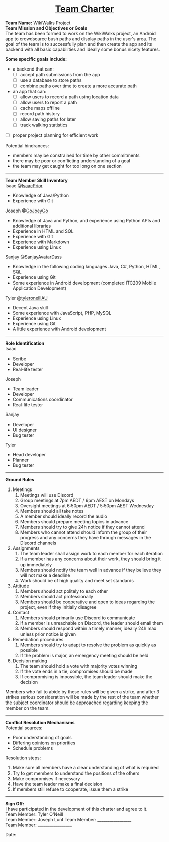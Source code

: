 <h1 align="center"><u>Team Charter</u></h1>


**Team Name:** WikiWalks Project  
**Team Mission and Objectives or Goals**  
The team has been formed to work on the WikiWalks project, an Android app to crowdsource bush paths and display paths in the user's area. The goal of the team is to successfully plan and then create the app and its backend with all basic capabilities and ideally some bonus nicety features.

**Some specific goals include:**
* a backend that can:
  * [ ] accept path submissions from the app
  * [ ] use a database to store paths
  * [ ] combine paths over time to create a more accurate path
* an app that can:
  * [ ] allow users to record a path using location data
  * [ ] allow users to report a path
  * [ ] cache maps offline
  * [ ] record path history
  * [ ] allow saving paths for later
  * [ ] track walking statistics
 * [ ] proper project planning for efficient work

Potential hindrances:
* members may be constrained for time by other commitments
* there may be poor or conflicting understanding of a goal
* the team may get caught for too long on one section

---
**Team Member Skill Inventory**  
Isaac @[IsaacPrior](https://github.com/IsaacPrior)
* Knowledge of Java/Python
* Experience with Git

Joseph @[GoJoeyGo](https://github.com/GoJoeyGo)
* Knowledge of Java and Python, and experience using Python APIs and additional libraries
* Experience in HTML and SQL
* Experience with Git
* Experience with Markdown
* Experience using Linux

Sanjay @[SanjayAvatarDass](https://github.com/SanjayAvatarDass)
* Knowledge in the following coding languages Java, C#, Python, HTML, SQL  
* Experience using Git
* Some experience in Android development (completed ITC209 Mobile Application Development)

Tyler @[tyleroneillAU](https://github.com/tyleroneillAU)
* Decent Java skill
* Some experience with JavaScript, PHP, MySQL
* Experience using Linux
* Experience using Git
* A little experience with Android development  

---
**Role Identification**  
Isaac
* Scribe
* Developer
* Real-life tester  

Joseph
* Team leader
* Developer
* Communications coordinator
* Real-life tester

Sanjay
* Developer
* UI designer
* Bug tester

Tyler
* Head developer
* Planner
* Bug tester
---
**Ground Rules**

1. Meetings
    1. Meetings will use Discord
    2. Group meetings at 7pm AEDT / 6pm AEST on Mondays
    3. Oversight meetings at 6:50pm AEDT / 5:50pm AEST Wednesday
    4. Members should all take notes
    5. A member should ideally record the audio
    6. Members should prepare meeting topics in advance
    7. Members should try to give 24h notice if they cannot attend
    8. Members who cannot attend should inform the group of their progress and any concerns they have through messages in the Discord channels
2. Assignments
    1. The team leader shall assign work to each member for each iteration
    2. If a member has any concerns about their work, they should bring it up immediately
    3. Members should notify the team well in advance if they believe they will not make a deadline
    4. Work should be of high quality and meet set standards
3. Attitude
    1. Members should act politely to each other
    2. Members should act professionally
    3. Members should be cooperative and open to ideas regarding the project, even if they initially disagree
4. Contact
    1. Members should primarily use Discord to communicate
    2. If a member is unreachable on Discord, the leader should email them
    3. Members should respond within a timely manner, ideally 24h max unless prior notice is given
5. Remediation procedures
    1. Members should try to adapt to resolve the problem as quickly as possible
    2. If the problem is major, an emergency meeting should be held
6. Decision making
    1. The team should hold a vote with majority votes winning
    2. If the vote ends in a tie, compromises should be made
    3. If compromising is impossible, the team leader should make the decision

Members who fail to abide by these rules will be given a strike, and after 3 strikes serious consideration will be made by the rest of the team whether the subject coordinator should be approached regarding keeping the member on the team.  

---
**Conflict Resolution Mechanisms**  
Potential sources:
* Poor understanding of goals
* Differing opinions on priorities
* Schedule problems

Resolution steps:
1. Make sure all members have a clear understanding of what is required
2. Try to get members to understand the positions of the others
3. Make compromises if necessary
4. Have the team leader make a final decision
5. If members still refuse to cooperate, issue them a strike

---
**Sign Off:**  
I have participated in the development of this charter and agree to it.  
Team Member: Tyler O'Neill     
Team Member: Joseph Lunt
Team Member: _________________      
Team Member: _________________      

Date:
